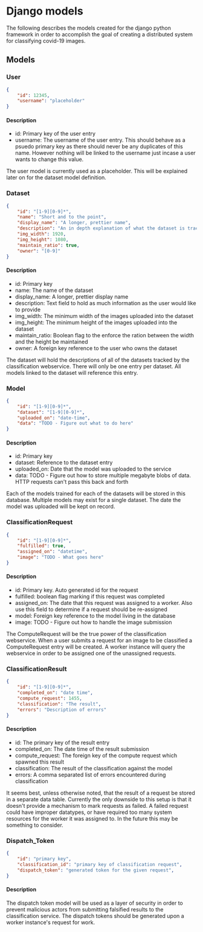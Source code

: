# Django models

The following describes the models created for the django python framework in order to accomplish the goal of creating a distributed system for classifying covid-19 images.

## Models

### User

```json
{
    "id": 12345,
    "username": "placeholder"
}
```

#### Description

- id: Primary key of the user entry
- username: The username of the user entry. This should behave as a psuedo primary key as there should never be any duplicates of this name. However nothing will be linked to the username just incase a user wants to change this value.

The user model is currently used as a placeholder. This will be explained later on for the dataset model definition.

### Dataset

```json
{
    "id": "[1-9][0-9]*",
    "name": "Short and to the point",
    "display_name": "A longer, prettier name",
    "description": "An in depth explanation of what the dataset is tracking",
    "img_width": 1920,
    "img_height": 1080,
    "maintain_ratio": true,
    "owner": "[0-9]"
}
```

#### Description

- id: Primary key
- name: The name of the dataset
- display_name: A longer, prettier display name
- description: Text field to hold as much information as the user would like to provide
- img_width: The minimum width of the images uploaded into the dataset
- img_height: The minimum height of the images uploaded into the dataset
- maintain_ratio: Boolean flag to the enforce the ration between the width and the height be maintained
- owner: A foreign key reference to the user who owns the dataset

The dataset will hold the descriptions of all of the datasets tracked by the classification webservice. There will only be one entry per dataset. All models linked to the dataset will reference this entry.

### Model

```json
{
    "id": "[1-9][0-9]*",
    "dataset": "[1-9][0-9]*",
    "uploaded_on": "date-time",
    "data": "TODO - Figure out what to do here"
}
```

#### Description

- id: Primary key
- dataset: Reference to the dataset entry
- uploaded_on: Date that the model was uploaded to the service
- data: TODO - Figure out how to store multiple megabyte blobs of data. HTTP requests can't pass this back and forth

Each of the models trained for each of the datasets will be stored in this database. Multiple models may exist for a single dataset. The date the model was uploaded will be kept on record.

### ClassificationRequest

```json
{
    "id": "[1-9][0-9]*",
    "fulfilled": true,
    "assigned_on": "datetime",
    "image": "TODO - What goes here"
}
```

#### Description

- id: Primary key. Auto generated id for the request
- fulfilled: boolean flag marking if this request was completed
- assigned_on: The date that this request was assigned to a worker. Also use this field to determine if a request should be re-assigned
- model: Foreign key reference to the model living in the database
- image: TODO - Figure out how to handle the image submission

The ComputeRequest will be the true power of the classification webservice. When a user submits a request for an image to be classified a ComputeRequest entry will be created. A worker instance will query the webservice in order to be assigned one of the unassigned requests.

### ClassificationResult

```json
{
    "id": "[1-9][0-9]*",
    "completed_on": "date time",
    "compute_request": 1455,
    "classification": "The result",
    "errors": "Description of errors"
}
```

#### Description

- id: The primary key of the result entry
- completed_on: The date time of the result submission
- compute_request: The foreign key of the compute request which spawned this result
- classification: The result of the classification against the model
- errors: A comma separated list of errors encountered during classification

It seems best, unless otherwise noted, that the result of a request be stored in a separate data table. Currently the only downside to this setup is that it doesn't provide a mechanism to mark requests as failed. A failed request could have improper datatypes, or have required too many system resources for the worker it was assigned to. In the future this may be something to consider.

### Dispatch_Token

```json
{
    "id": "primary key",
    "classification_id": "primary key of classification request",
    "dispatch_token": "generated token for the given request",
}
```

#### Description

The dispatch token model will be used as a layer of security in order to prevent malicious actors from submitting falsified results to the classification service. The dispatch tokens should be generated upon a worker instance's request for work.
